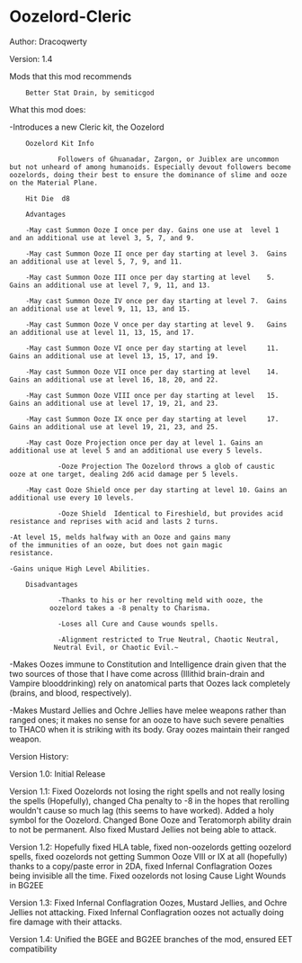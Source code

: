 # Oozelord-Cleric

Author: Dracoqwerty

Version: 1.4

Mods that this mod recommends
	
        Better Stat Drain, by semiticgod

What this mod does:

-Introduces a new Cleric kit, the Oozelord
	
        Oozelord Kit Info
		
                Followers of Ghuanadar, Zargon, or Juiblex are uncommon but not unheard of among humanoids. Especially devout followers become oozelords, doing their best to ensure the dominance of slime and ooze on the Material Plane.
	
        Hit Die  d8
	
        Advantages
	
        -May cast Summon Ooze I once per day. Gains one use at 	level 1 and an additional use at level 3, 5, 7, and 9.
	
        -May cast Summon Ooze II once per day starting at level 3. 	Gains an additional use at level 5, 7, 9, and 11.
	
        -May cast Summon Ooze III once per day starting at level 	5. Gains an additional use at level 7, 9, 11, and 13.
	
        -May cast Summon Ooze IV once per day starting at level 7. 	Gains an additional use at level 9, 11, 13, and 15.
	
        -May cast Summon Ooze V once per day starting at level 9. 	Gains an additional use at level 11, 13, 15, and 17.
	
        -May cast Summon Ooze VI once per day starting at level 	11. Gains an additional use at level 13, 15, 17, and 19.
	
        -May cast Summon Ooze VII once per day starting at level 	14. Gains an additional use at level 16, 18, 20, and 22.
	
        -May cast Summon Ooze VIII once per day starting at level 	15. Gains an additional use at level 17, 19, 21, and 23.
	
        -May cast Summon Ooze IX once per day starting at level 	17. Gains an additional use at level 19, 21, 23, and 25.
	
        -May cast Ooze Projection once per day at level 1. Gains an additional use at level 5 and an additional use every 5 levels.
	
                -Ooze Projection The Oozelord throws a glob of caustic ooze at one target, dealing 2d6 acid damage per 5 levels.
	
        -May cast Ooze Shield once per day starting at level 10. Gains an additional use every 10 levels.
		
                -Ooze Shield  Identical to Fireshield, but provides acid resistance and reprises with acid and lasts 2 turns.
                
	-At level 15, melds halfway with an Ooze and gains many 
	of the immunities of an ooze, but does not gain magic 
	resistance.
        
	-Gains unique High Level Abilities.
	
        Disadvantages 
	
                -Thanks to his or her revolting meld with ooze, the 
	          oozelord takes a -8 penalty to Charisma.
	
                -Loses all Cure and Cause wounds spells.
	
                -Alignment restricted to True Neutral, Chaotic Neutral, 
	           Neutral Evil, or Chaotic Evil.~
        
-Makes Oozes immune to Constitution and Intelligence drain given that the two sources of those that I have come across (Illithid brain-drain and Vampire blooddrinking)
rely on anatomical parts that Oozes lack completely (brains, and blood, respectively).

-Makes Mustard Jellies and Ochre Jellies have melee weapons rather than ranged ones; it makes no sense for an ooze to have such severe penalties to THAC0 when it is striking with its body. Gray oozes maintain their ranged weapon.

Version History:

Version 1.0: Initial Release

Version 1.1: Fixed Oozelords not losing the right spells and not really losing the spells (Hopefully), changed Cha penalty to -8 in the hopes that rerolling wouldn't cause so much lag (this seems to have worked). Added a holy symbol for the Oozelord. Changed Bone Ooze and Teratomorph ability drain to not be permanent. Also fixed Mustard Jellies not being able to attack.

Version 1.2: Hopefully fixed HLA table, fixed non-oozelords getting oozelord spells, fixed oozelords not getting Summon Ooze VIII or IX at all (hopefully) thanks to a copy/paste error in 2DA, fixed Infernal Conflagration Oozes being invisible all the time. Fixed oozelords not losing Cause Light Wounds in BG2EE

Version 1.3: Fixed Infernal Conflagration Oozes, Mustard Jellies, and Ochre Jellies not attacking. Fixed Infernal Conflagration oozes not actually doing fire damage with their attacks.

Version 1.4: Unified the BGEE and BG2EE branches of the mod, ensured EET compatibility
